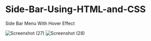 # Side-Bar-Using-HTML-and-CSS
Side Bar Menu With Hover Effect

![Screenshot (27)](https://user-images.githubusercontent.com/62028116/207097497-f504dfe7-a254-4873-a3b4-eb5fe950442e.png)
![Screenshot (28)](https://user-images.githubusercontent.com/62028116/207097511-e837bc3a-3ca4-4e95-8cfd-391381780060.png)
